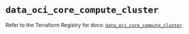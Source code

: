 # `data_oci_core_compute_cluster`

Refer to the Terraform Registry for docs: [`data_oci_core_compute_cluster`](https://registry.terraform.io/providers/oracle/oci/6.18.0/docs/data-sources/core_compute_cluster).
